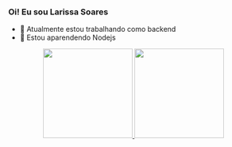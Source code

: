 ### Oi! Eu sou Larissa Soares 

- 🔭 Atualmente estou trabalhando como backend
- 🌱 Estou aparendendo Nodejs

<div align="center">
  <a href="https://github.com/techcomlari">
  <img height="180em" src="https://github-readme-stats.vercel.app/api?username=techcomlari&show_icons=true&theme= tokyonight&include_all_commits=true&count_private=true"/>
  <img height="180em" src="https://github-readme-stats.vercel.app/api/top-langs/?username=techcomlari&layout=compact&langs_count=7&theme= tokyonight"/>
</div>
  
